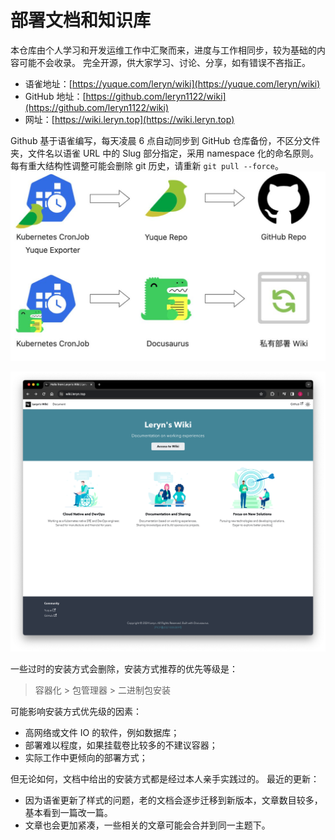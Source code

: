 
# 部署文档和知识库

本仓库由个人学习和开发运维工作中汇聚而来，进度与工作相同步，较为基础的内容可能不会收录。
完全开源，供大家学习、讨论、分享，如有错误不吝指正。

- 语雀地址：[https://yuque.com/leryn/wiki](https://yuque.com/leryn/wiki)
- GitHub 地址：[https://github.com/leryn1122/wiki](https://github.com/leryn1122/wiki)
- 网址：[https://wiki.leryn.top](https://wiki.leryn.top)

Github 基于语雀编写，每天凌晨 6 点自动同步到 GitHub 仓库备份，不区分文件夹，文件名以语雀 URL 中的 Slug 部分指定，采用 namespace 化的命名原则。每有重大结构性调整可能会删除 git 历史，请重新 `git pull --force`。
![](./../assets/1709960865190-3546b283-cb2a-4496-8322-67a5c152cf38.jpeg)

![image.png](./../assets/1709960553721-7b1ef885-07ad-4121-9294-c3a5a50928af.png)

一些过时的安装方式会删除，安装方式推荐的优先等级是：
> 容器化 > 包管理器 >  二进制包安装

可能影响安装方式优先级的因素：

- 高网络或文件 IO 的软件，例如数据库；
- 部署难以程度，如果挂载卷比较多的不建议容器；
- 实际工作中更倾向的部署方式；

但无论如何，文档中给出的安装方式都是经过本人亲手实践过的。
最近的更新：

- 因为语雀更新了样式的问题，老的文档会逐步迁移到新版本，文章数目较多，基本看到一篇改一篇。
- 文章也会更加紧凑，一些相关的文章可能会合并到同一主题下。
